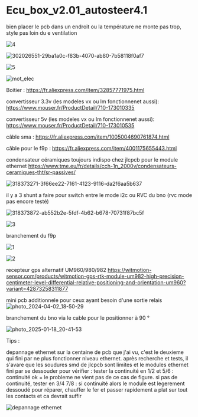 # Ecu_box_v2.01_autosteer4.1

bien placer le pcb dans un endroit ou la température ne monte pas trop, style pas loin du e ventilation 

![4](https://github.com/buched/Ecu_box_v2.01_autosteer4.1_ecu/assets/32975584/601ceffb-bad0-4ff2-9267-419880f9cd88)

![302026551-29ba1a0c-f83b-4070-ab80-7b58118f0af7](https://github.com/buched/Ecu_box_v2.01_autosteer4.1_ecu/assets/32975584/be61849b-fca7-4b01-ab53-0c47f7aac068)

![5](https://github.com/buched/Ecu_box_v2.01_autosteer4.1_ecu/assets/32975584/8fee2c60-2fef-41c3-aafd-2ef68b70a2b7)

![mot_elec](https://github.com/user-attachments/assets/e328eef6-a36b-4a75-8f27-ba1dbe9bba11)

Boitier :
https://fr.aliexpress.com/item/32857771975.html

convertisseur 3.3v (les modeles vx ou lm fonctionnenet aussi): 
https://www.mouser.fr/ProductDetail/710-173010335

convertisseur 5v (les modeles vx ou lm fonctionnenet aussi): 
https://www.mouser.fr/ProductDetail/710-173010535

câble sma :
https://fr.aliexpress.com/item/1005004690761874.html

câble pour le f9p :
https://fr.aliexpress.com/item/4001175655443.html

condensateur céramiques toujours indispo chez jlcpcb pour le module ethernet 
https://www.tme.eu/fr/details/cch-1n_2000v/condensateurs-ceramiques-tht/sr-passives/

![318373271-3f66ee22-7161-4123-9116-da2f6aa5b637](https://github.com/buched/Ecu_box_v2.01_autosteer4.1_ecu/assets/32975584/72647b8b-1d11-42b8-9340-0c9bf29725ca)

il y a 3 shunt a faire pour switch entre le mode i2c ou RVC du bno (rvc mode pas encore testé)

![318373872-ab552b2e-5fdf-4b62-b678-70731f87bc5f](https://github.com/buched/Ecu_box_v2.01_autosteer4.1_ecu/assets/32975584/b4567608-47a4-4763-9847-f0bdc3fd5ed7)

![3](https://github.com/buched/Ecu_box_v2.01_autosteer4.1_ecu/assets/32975584/e682ae5f-f75a-4f0d-8315-cf73c056a5c1)


branchement du f9p

![1](https://github.com/buched/Ecu_box_v2.01_autosteer4.1_ecu/assets/32975584/e689c696-0e43-45a9-8f29-4c8d4168ac5c)

![2](https://github.com/buched/Ecu_box_v2.01_autosteer4.1_ecu/assets/32975584/85690cf6-3620-4386-8f42-bbcb54efe160)

recepteur gps alternatif UM960/980/982
https://witmotion-sensor.com/products/witmotion-gps-rtk-module-um982-high-precision-centimeter-level-differential-relative-positioning-and-orientation-um960?variant=42873258311877

mini pcb additionnele pour ceux ayant besoin d'une sortie relais
![photo_2024-04-02_18-50-29](https://github.com/buched/Ecu_box_v2.01_autosteer4.1_ecu/assets/32975584/49fc2de2-048a-42ea-912f-3dd5e917dd23)

branchement du bno via le cable pour le positionner à 90 °

![photo_2025-01-18_20-41-53](https://github.com/user-attachments/assets/22112eb9-f91e-42a9-9cb4-3aaeacdc1616)


Tips :

depannage ethernet
sur la centaine de pcb que j'ai vu, c'est le deuxieme qui fini par ne plus fonctionner niveau ethernet. après recherche et tests, il s'avare que les soudures smd de jlcpcb sont limites et le modules ethernet fini par se dessouder
pour vérifier :
tester la continuité en 1/2 et 5/6 : continuité ok = le probleme ne vient pas de ce cas de figure.
si pas de continuité, tester en 3/4 7/8 : si continuité alors le module est legerement dessoudé
pour réparer, chauffer le fer et passer rapidement a plat sur tout les contacts et ca devrait suffir

![depannage ethernet](https://github.com/user-attachments/assets/7dcb6623-f1cb-471e-a1a8-a779aa0a1315)

